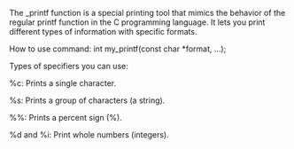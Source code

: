 The _printf function is a special printing tool that mimics the behavior of the regular 
printf function in the C programming language. It lets you print different types of information 
with specific formats.

How to use command:
int my_printf(const char *format, ...);

Types of specifiers you can use:

%c: Prints a single character.

%s: Prints a group of characters (a string).

%%: Prints a percent sign (%).

%d and %i: Print whole numbers (integers).


